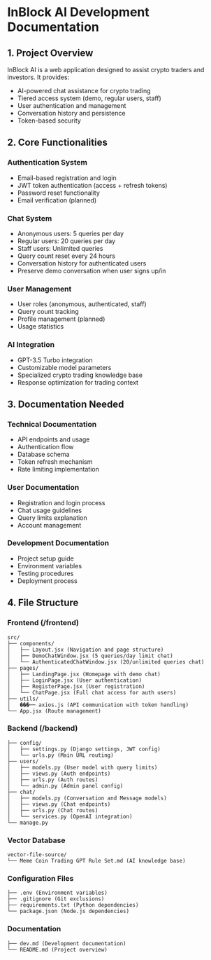 # InBlock AI Development Documentation

## 1. Project Overview
InBlock AI is a web application designed to assist crypto traders and investors. It provides:
- AI-powered chat assistance for crypto trading
- Tiered access system (demo, regular users, staff)
- User authentication and management
- Conversation history and persistence
- Token-based security

## 2. Core Functionalities

### Authentication System
- Email-based registration and login
- JWT token authentication (access + refresh tokens)
- Password reset functionality
- Email verification (planned)

### Chat System
- Anonymous users: 5 queries per day
- Regular users: 20 queries per day
- Staff users: Unlimited queries
- Query count reset every 24 hours
- Conversation history for authenticated users
- Preserve demo conversation when user signs up/in

### User Management
- User roles (anonymous, authenticated, staff)
- Query count tracking
- Profile management (planned)
- Usage statistics

### AI Integration
- GPT-3.5 Turbo integration
- Customizable model parameters
- Specialized crypto trading knowledge base
- Response optimization for trading context

## 3. Documentation Needed

### Technical Documentation
- API endpoints and usage
- Authentication flow
- Database schema
- Token refresh mechanism
- Rate limiting implementation

### User Documentation
- Registration and login process
- Chat usage guidelines
- Query limits explanation
- Account management

### Development Documentation
- Project setup guide
- Environment variables
- Testing procedures
- Deployment process

## 4. File Structure

### Frontend (/frontend)
```
src/
├── components/
│   ├── Layout.jsx (Navigation and page structure)
│   ├── DemoChatWindow.jsx (5 queries/day limit chat)
│   └── AuthenticatedChatWindow.jsx (20/unlimited queries chat)
├── pages/
│   ├── LandingPage.jsx (Homepage with demo chat)
│   ├── LoginPage.jsx (User authentication)
│   ├── RegisterPage.jsx (User registration)
│   └── ChatPage.jsx (Full chat access for auth users)
├── utils/
│   ���── axios.js (API communication with token handling)
└── App.jsx (Route management)
```

### Backend (/backend)
```
├── config/
│   ├── settings.py (Django settings, JWT config)
│   └── urls.py (Main URL routing)
├── users/
│   ├── models.py (User model with query limits)
│   ├── views.py (Auth endpoints)
│   ├── urls.py (Auth routes)
│   └── admin.py (Admin panel config)
├── chat/
│   ├── models.py (Conversation and Message models)
│   ├── views.py (Chat endpoints)
│   ├── urls.py (Chat routes)
│   └── services.py (OpenAI integration)
└── manage.py
```

### Vector Database
```
vector-file-source/
└── Meme Coin Trading GPT Rule Set.md (AI knowledge base)
```

### Configuration Files
```
├── .env (Environment variables)
├── .gitignore (Git exclusions)
├── requirements.txt (Python dependencies)
└── package.json (Node.js dependencies)
```

### Documentation
```
├── dev.md (Development documentation)
└── README.md (Project overview)
```